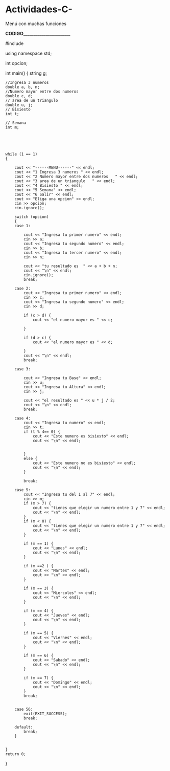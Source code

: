 # Actividades-C-
Menú con muchas funciones 

____________________________________________________________________CODIGO___________________________________________________________________________________________










#include <iostream>
	
	
using namespace std;
	
	
int opcion;

int main()
{
	string g;

	//Ingresa 3 numeros
	double a, b, n;
	//Numero mayor entre dos numeros 
	double c, d;
	// area de un triangulo 
	double u, j;
	// Bisiesto
	int t;

	// Semana
	int m;





	while (1 == 1)
	{

		cout << "------MENU------" << endl;
		cout << "1 Ingresa 3 numeros " << endl;
		cout << "2 Numero mayor entre dos numeros   " << endl;
		cout << "3 area de un triangulo   " << endl;
		cout << "4 Bisiesto " << endl;
		cout << "5 Semana" << endl;
		cout << "6 Salir" << endl;
		cout << "Eliga una opcion" << endl;
		cin >> opcion;
		cin.ignore();

		switch (opcion)
		{
		case 1:

			cout << "Ingresa tu primer numero" << endl;
			cin >> a;
			cout << "Ingresa tu segundo numero" << endl;
			cin >> b;
			cout << "Ingresa tu tercer numero" << endl;
			cin >> n;

			cout << "tu resultado es  " << a + b + n;
			cout << "\n" << endl;
			cin.ignore();
			break;

		case 2:
			cout << "Ingresa tu primer numero" << endl;
			cin >> c;
			cout << "Ingresa tu segundo numero" << endl;
			cin >> d;

			if (c > d) {
				cout << "el numero mayor es " << c;

			}

			if (d > c) {
				cout << "el numero mayor es " << d;

			}
			cout << "\n" << endl;
			break;

		case 3:

			cout << "Ingresa tu Base" << endl;
			cin >> u;
			cout << "Ingresa tu Altura" << endl;
			cin >> j;

			cout << "el resultado es " << u * j / 2;
			cout << "\n" << endl;
			break;

		case 4:
			cout << "Ingresa tu numero" << endl;
			cin >> t;
			if (t % 4== 0) {
				cout << "Este numero es bisiesto" << endl;
				cout << "\n" << endl;

			
			}
			else {
				cout << "Este numero no es bisiesto" << endl;
				cout << "\n" << endl;
			}

			break;

		case 5:
			cout << "Ingresa tu del 1 al 7" << endl;
			cin >> m;
			if (m > 7) {
				cout << "tienes que elegir un numero entre 1 y 7" << endl;
				cout << "\n" << endl;
			}
			if (m < 0) {
				cout << "tienes que elegir un numero entre 1 y 7" << endl;
				cout << "\n" << endl;
			}

			if (m == 1) {
				cout << "Lunes" << endl;
				cout << "\n" << endl;
			}

			if (m ==2 ) {
				cout << "Martes" << endl;
				cout << "\n" << endl;
			}

			if (m == 3) {
				cout << "Miercoles" << endl;
				cout << "\n" << endl;
			}

			if (m == 4) {
				cout << "Jueves" << endl;
				cout << "\n" << endl;
			}

			if (m == 5) {
				cout << "Viernes" << endl;
				cout << "\n" << endl;
			}

			if (m == 6) {
				cout << "Sabado" << endl;
				cout << "\n" << endl;
			}

			if (m == 7) {
				cout << "Domingo" << endl;
				cout << "\n" << endl;
			}
			break;

		
		case 56:
			exit(EXIT_SUCCESS);
			break;

		default:
			break;
		}


	}
	return 0;
}

